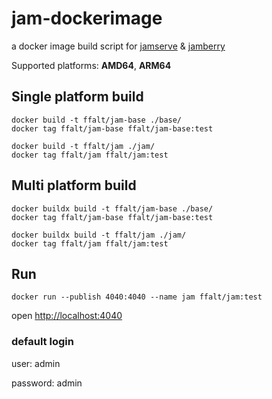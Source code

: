 # jam-dockerimage

a docker image build script for [jamserve](https://github.com/ffalt/jamserve) & [jamberry](https://github.com/ffalt/jamberry)

Supported platforms: **AMD64**, **ARM64**

## Single platform build

```shell
docker build -t ffalt/jam-base ./base/
docker tag ffalt/jam-base ffalt/jam-base:test

docker build -t ffalt/jam ./jam/
docker tag ffalt/jam ffalt/jam:test
```

## Multi platform build

```shell
docker buildx build -t ffalt/jam-base ./base/
docker tag ffalt/jam-base ffalt/jam-base:test

docker buildx build -t ffalt/jam ./jam/
docker tag ffalt/jam ffalt/jam:test
```

## Run

```shell
docker run --publish 4040:4040 --name jam ffalt/jam:test
```

open <http://localhost:4040>

### default login

user: admin

password: admin
